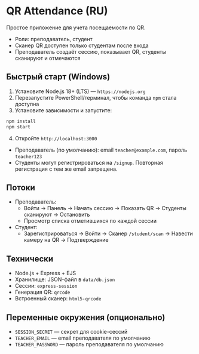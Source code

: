 # QR Attendance (RU)

Простое приложение для учета посещаемости по QR.

- Роли: преподаватель, студент
- Сканер QR доступен только студентам после входа
- Преподаватель создаёт сессию, показывает QR, студенты сканируют и отмечаются

## Быстрый старт (Windows)

1) Установите Node.js 18+ (LTS) — `https://nodejs.org`
2) Перезапустите PowerShell/терминал, чтобы команда `npm` стала доступна
3) Установите зависимости и запустите:
```bash
npm install
npm start
```
4) Откройте `http://localhost:3000`

- Преподаватель (по умолчанию): email `teacher@example.com`, пароль `teacher123`
- Студенты могут регистрироваться на `/signup`. Повторная регистрация с тем же email запрещена.

## Потоки

- Преподаватель:
  - Войти → Панель → Начать сессию → Показать QR → Студенты сканируют → Остановить
  - Просмотр списка отметившихся по каждой сессии
- Студент:
  - Зарегистрироваться → Войти → Сканер `/student/scan` → Навести камеру на QR → Подтверждение

## Технически

- Node.js + Express + EJS
- Хранилище: JSON-файл в `data/db.json`
- Сессии: `express-session`
- Генерация QR: `qrcode`
- Встроенный сканер: `html5-qrcode`

## Переменные окружения (опционально)

- `SESSION_SECRET` — секрет для cookie-сессий
- `TEACHER_EMAIL` — email преподавателя по умолчанию
- `TEACHER_PASSWORD` — пароль преподавателя по умолчанию
